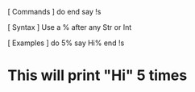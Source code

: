 [ Commands ]
do
end
say
!s

[ Syntax ]
Use a % after any Str or Int

[ Examples ]
do
5%
say
Hi%
end
!s

# This will print "Hi" 5 times
